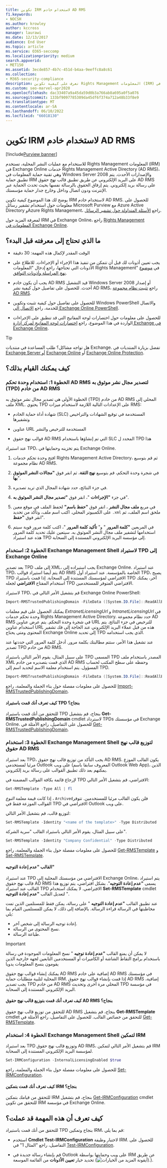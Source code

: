 ```yaml
---
title: تكوين IRM لاستخدام خادم AD RMS
f1.keywords:
- NOCSH
ms.author: krowley
author: kccross
manager: laurawi
ms.date: 12/13/2017
audience: End User
ms.topic: article
ms.service: O365-seccomp
ms.localizationpriority: medium
search.appverid:
- MET150
ms.assetid: 3ecde857-4b7c-451d-b4aa-9eeffc8a8c61
ms.collection:
- M365-security-compliance
description: تعرف على كيفية تكوين Rights Management المعلومات (IRM) في Exchange Online لاستخدام خادم خدمة Rights Management Active Directory (AD RMS).
ms.custom: seo-marvel-apr2020
ms.openlocfilehash: dac33407a9a45da59d0b3a766ab8a695a0f5a076
ms.sourcegitcommit: 133bf9097785309da45df6f374a712a48b33f8e9
ms.translationtype: MT
ms.contentlocale: ar-SA
ms.lasthandoff: 06/10/2022
ms.locfileid: "66018130"
---
```

# <a name="configure-irm-to-use-an-on-premises-ad-rms-server"></a>تكوين IRM لاستخدام خادم AD RMS

[!include[Purview banner](../includes/purview-rebrand-banner.md)]

للاستخدام مع عمليات النشر المحلية، تستخدم Rights Management المعلومات (IRM) في Exchange Online خدمات Rights Management Active Directory (AD RMS)، وهي تقنية حماية المعلومات في Windows Server 2008 والإصدارات الأحدث. يتم تطبيق حماية IRM على البريد الإلكتروني عن طريق تطبيق قالب نهج حقوق AD RMS على رسالة بريد إلكتروني. يتم إرفاق الحقوق بالرسالة نفسها بحيث تحدث الحماية عبر الإنترنت ودون اتصال وداخل وخارج جدار حماية مؤسستك.

يوضح لك هذا الموضوع كيفية تكوين IRM لاستخدام خادم AD RMS. للحصول على معلومات حول استخدام تشفير رسائل Microsoft Purview مع Azure Active Directory وAzure Rights Management، راجع [الأسئلة المتداولة حول تشفير الرسائل](./ome-faq.yml).

لمعرفة المزيد حول IRM في Exchange Online، راجع [Rights Management المعلومات في Exchange Online](information-rights-management-in-exchange-online.md).

## <a name="what-do-you-need-to-know-before-you-begin"></a>ما الذي تحتاج إلى معرفته قبل البدء؟

- الوقت المقدر لإكمال هذه المهمة: 30 دقيقة

- يجب تعيين أذونات لك قبل أن تتمكن من تنفيذ هذا الإجراء أو الإجراءات. للاطلاع على الأذونات التي تحتاجها، راجع إدخال "المعلومات Rights Management" في [موضوع نهج المراسلة وأذونات التوافق](/Exchange/permissions/feature-permissions/policy-and-compliance-permissions).

- يجب أن يكون خادم AD RMS قيد التشغيل Windows Server 2008 أو إصدار أحدث. للحصول على تفاصيل حول كيفية نشر AD RMS، راجع [تثبيت نظام مجموعة AD RMS](/previous-versions/windows/it-pro/windows-server-2008-R2-and-2008/cc726041(v=ws.11)).

- للحصول على تفاصيل حول كيفية تثبيت وتكوين Windows PowerShell والاتصال للخدمة، راجع [الاتصال إلى Exchange Online PowerShell](/powershell/exchange/connect-to-exchange-online-powershell).

- للحصول على معلومات حول اختصارات لوحة المفاتيح التي قد تنطبق على الإجراءات الواردة في هذا الموضوع، راجع [اختصارات لوحة المفاتيح لمركز إدارة Exchange في Exchange Online](/Exchange/accessibility/keyboard-shortcuts-in-admin-center).

> [!TIP]
> هل تواجه مشاكل؟ طلب المساعدة في منتديات Exchange. تفضل بزيارة المنتديات في [Exchange Server أو](https://go.microsoft.com/fwlink/p/?linkId=60612) [Exchange Online](https://go.microsoft.com/fwlink/p/?linkId=267542) أو [Exchange Online Protection](https://go.microsoft.com/fwlink/p/?linkId=285351).

## <a name="how-do-you-do-this"></a>كيف يمكنك القيام بذلك؟
<a name="sectionSection1"> </a>

### <a name="step-1-use-the-ad-rms-console-to-export-a-trusted-publishing-domain-tpd-from-an-ad-rms-server"></a>الخطوة 1: استخدام وحدة تحكم AD RMS لتصدير مجال نشر موثوق به (TPD) من خادم AD RMS

الخطوة الأولى هي تصدير مجال نشر موثوق به (TPD) من خادم AD RMS المحلي إلى ملف XML. يحتوي TPD على الإعدادات التالية اللازمة لاستخدام ميزات RMS:

- شهادة أداة حماية الخادم (SLC) المستخدمة في توقيع الشهادات والتراخيص وتشفيرها

- عناوين URL المستخدمة للترخيص والنشر

- قوالب نهج حقوق AD RMS التي تم إنشاؤها باستخدام SLC المحدد ل TPD هذا

عند استيراد TPD، يتم تخزينه وحمايتها في Exchange Online.

1. افتح وحدة تحكم خدمات Rights Management Active Directory، ثم قم بتوسيع نظام مجموعة AD RMS.

2. في شجرة وحدة التحكم، قم بتوسيع **نهج الثقة**، ثم انقر فوق **"مجالات النشر الموثوق بها**".

3. في جزء النتائج، حدد شهادة المجال الذي تريد تصديره.

4. في جزء **"الإجراءات** "، انقر فوق **"تصدير مجال النشر الموثوق به**".

5. في مربع **ملف مجال النشر** ، انقر فوق **"حفظ باسم"** لحفظ الملف في موقع معين على الكمبيوتر المحلي. اكتب اسم ملف، وتأكد من تحديد `.xml` ملحق اسم الملف، ثم انقر فوق **"حفظ**".

6. في المربعين **"كلمة المرور** " و" **تأكيد كلمة المرور** "، اكتب كلمة مرور قوية سيتم استخدامها لتشفير ملف مجال النشر الموثوق به. سيتعين عليك تحديد كلمة المرور هذه عند استيراد TPD إلى مؤسسة البريد الإلكتروني المستندة إلى السحابة.

### <a name="step-2-use-the-exchange-management-shell-to-import-the-tpd-to-exchange-online"></a>الخطوة 2: استخدام Exchange Management Shell لاستيراد TPD إلى Exchange Online

بعد تصدير TPD إلى ملف XML، يجب استيراده إلى Exchange Online. عند استيراد TPD، يتم أيضا استيراد قوالب AD RMS الخاصة بالمؤسسة. عند استيراد أول TPD، يصبح TPD الافتراضي لمؤسستك المستندة إلى السحابة. إذا قمت باستيراد TPD آخر، يمكنك استخدام المفتاح **الافتراضي** لجعله TPD الافتراضي المتوفر للمستخدمين.

لاستيراد TPD، قم بتشغيل الأمر التالي في Exchange Online PowerShell:

```powershell
Import-RMSTrustedPublishingDomain -FileData ([System.IO.File]::ReadAllBytes('<path to exported TPD file>')) -Name "<name of TPD>" -ExtranetLicensingUrl <URL> -IntranetLicensingUrl <URL>
```

يمكنك الحصول على قيم معلمات _ExtranetLicensingUrl_ و _IntranetLicensingUrl_ في وحدة تحكم خدمات Rights Management Active Directory. حدد نظام مجموعة AD RMS في شجرة وحدة التحكم. يتم عرض عناوين URL للترخيص في جزء النتائج. يتم استخدام عناوين URL هذه من قبل عملاء البريد الإلكتروني عند الحاجة إلى فك تشفير المحتوى ومتى يحتاج Exchange Online إلى تحديد TPD الذي يجب استخدامه.

عند تشغيل هذا الأمر، ستتم مطالبتك بكلمة مرور. أدخل كلمة المرور التي حددتها عند تصدير TPD من خادم AD RMS.

على سبيل المثال، يقوم الأمر التالي باستيراد TPD المسمى TPD المصدر باستخدام ملف XML الذي قمت بتصديره من خادم AD RMS وحفظه على سطح المكتب لحساب المسؤول. يتم استخدام معلمة الاسم لتحديد اسم إلى TPD.

```powershell
Import-RMSTrustedPublishingDomain -FileData ([System.IO.File]::ReadAllBytes('C:\Users\Administrator\Desktop\ExportTPD.xml')) -Name "Exported TPD" -ExtranetLicensingUrl https://corp.contoso.com/_wmcs/licensing -IntranetLicensingUrl https://rmsserver/_wmcs/licensing
```

للحصول على معلومات مفصلة حول بناء الجملة والمعلمة، راجع [Import-RMSTrustedPublishingDomain](/powershell/module/exchange/import-rmstrustedpublishingdomain).

#### <a name="how-do-you-know-that-you-successfully-imported-the-tpd"></a>كيف تعرف أنك قمت باستيراد TPD بنجاح؟

للتحقق من أنك قمت باستيراد TPD بنجاح، قم بتشغيل **Get-RMSTrustedPublishingDomain** cmdlet لاسترداد TPDs في مؤسستك Exchange Online. للحصول على التفاصيل، راجع الأمثلة في [Get-RMSTrustedPublishingDomain](/powershell/module/exchange/get-rmstrustedpublishingdomain).

### <a name="step-3-use-the-exchange-management-shell-to-distribute-an-ad-rms-rights-policy-template"></a>الخطوة 3: استخدام Exchange Management Shell لتوزيع قالب نهج حقوق AD RMS

بعد استيراد TPD، يجب التأكد من توزيع قالب نهج حقوق AD RMS. يكون القالب الموزع مرئيا لمستخدمي Outlook على ويب (المعروف سابقا باسم Outlook Web App)، الذين يمكنهم بعد ذلك تطبيق القوالب على رسالة بريد إلكتروني.

لإرجاع قائمة بكافة القوالب المضمنة في TPD الافتراضي، قم بتشغيل الأمر التالي:

```powershell
Get-RMSTemplate -Type All | fl
```

إذا كانت قيمة معلمة _النوع_ ، `Archived`فلن يكون القالب مرئيا للمستخدمين. تتوفر القوالب الموزعة فقط في TPD الافتراضي في Outlook على ويب.

لتوزيع قالب، قم بتشغيل الأمر التالي:

```powershell
Set-RMSTemplate -Identity "<name of the template>" -Type Distributed
```

على سبيل المثال، يقوم الأمر التالي باستيراد القالب "سرية الشركة".

```powershell
Set-RMSTemplate -Identity "Company Confidential" -Type Distributed
```

للحصول على معلومات مفصلة حول بناء الجملة والمعلمة، راجع [Get-RMSTemplate](/powershell/module/exchange/get-rmstemplate) و [Set-RMSTemplate](/powershell/module/exchange/set-rmstemplate).

#### <a name="the-do-not-forward-template"></a>القالب "عدم إعادة التوجيه"

عند استيراد TPD الافتراضي من مؤسستك المحلية إلى Exchange Online، يتم استيراد قالب نهج حقوق AD RMS يسمى **"عدم إعادة التوجيه**". بشكل افتراضي، يتم توزيع هذا القالب عند استيراد TPD الافتراضي. لا يمكنك استخدام **Set-RMSTemplate** cmdlet لتعديل القالب **"عدم إعادة التوجيه** ".

عند تطبيق القالب **"عدم إعادة التوجيه** " على رسالة، يمكن فقط للمستلمين الذين تمت مخاطبتها في الرسالة قراءة الرسالة. بالإضافة إلى ذلك، لا يمكن للمستلمين القيام بما يلي:

- إعادة توجيه الرسالة إلى شخص آخر.
- نسخ المحتوى من الرسالة.
- طباعة الرسالة.

> [!IMPORTANT]
> لا يمكن أن يمنع القالب **"عدم إعادة توجيه** " نسخ المعلومات الموجودة في رسالة باستخدام برامج التقاط الشاشة أو الكاميرات أو المستخدمين التابعين لجهة خارجية الذين يقومون بنسخ المعلومات يدويا

يمكنك إنشاء قوالب نهج حقوق AD RMS إضافية على خادم AD RMS في مؤسستك المحلية لتلبية متطلبات حماية IRM. إذا قمت بإنشاء قوالب نهج حقوق AD RMS إضافية، يجب تصدير TPD من خادم AD RMS المحلي مرة أخرى وتحديث TPD في مؤسسة البريد الإلكتروني المستندة إلى السحابة.

#### <a name="how-do-you-know-that-you-successfully-distributed-the-ad-rms-rights-policy-template"></a>كيف تعرف أنك قمت بتوزيع قالب نهج حقوق AD RMS بنجاح؟

للتحقق من توزيع قالب نهج حقوق AD RMS بنجاح، قم بتشغيل **Get-RMSTemplate** cmdlet للتحقق من خصائص القالب. للحصول على التفاصيل، راجع الأمثلة في [Get-RMSTemplate](/powershell/module/exchange/get-rmstemplate).

### <a name="step-4-use-the-exchange-management-shell-to-enable-irm"></a>الخطوة 4: استخدام Exchange Management Shell لتمكين IRM

بعد استيراد TPD وتوزيع قالب نهج حقوق AD RMS، قم بتشغيل الأمر التالي لتمكين IRM لمؤسسة البريد الإلكتروني المستندة إلى السحابة.

```powershell
Set-IRMConfiguration -InternalLicensingEnabled $true
```

للحصول على معلومات مفصلة حول بناء الجملة والمعلمة، راجع [Set-IRMConfiguration](/powershell/module/exchange/set-irmconfiguration).

#### <a name="how-do-you-know-that-you-successfully-enabled-irm"></a>كيف تعرف أنك قمت بتمكين IRM بنجاح؟

للتحقق من قيامك بتمكين IRM بنجاح، قم بتشغيل [Get-IRMConfiguration](/powershell/module/exchange/get-irmconfiguration) cmdlet للتحقق من تكوين IRM في مؤسسة Exchange Online.

## <a name="how-do-you-know-this-task-worked"></a>كيف تعرف أن هذه المهمة قد عملت؟
<a name="sectionSection2"> </a>

للتحقق من أنك قمت باستيراد TPD بنجاح وتمكين IRM، قم بما يلي:

- استخدم **Cmdlet Test-IRMConfiguration** لاختبار وظيفة IRM. للحصول على التفاصيل، راجع "المثال 1" في [Test-IRMConfiguration](/powershell/module/exchange/test-irmconfiguration).

- قم بإنشاء رسالة جديدة في Outlook على ويب وحمايتها بواسطة IRM عن طريق تحديد خيار **تعيين الأذونات** من القائمة الموسعة (![أيقونة المزيد من الخيارات).](../media/ITPro-EAC-MoreOptionsIcon.gif)).
